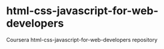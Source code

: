 # html-css-javascript-for-web-developers
Coursera html-css-javascript-for-web-developers repository
